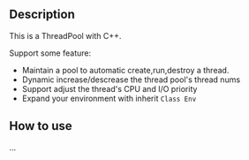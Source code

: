 ## Description
This is a ThreadPool with C++.

Support some feature:
- Maintain a pool to automatic create,run,destroy a thread.
- Dynamic increase/descrease the thread pool's thread nums
- Support adjust the thread's CPU and I/O priority
- Expand your environment with inherit `Class Env`


## How to use
...
